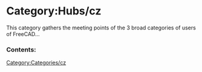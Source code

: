 # Category:Hubs/cz
This category gathers the meeting points of the 3 broad categories of users of FreeCAD\...

### Contents:

[Category:Categories/cz](Category:Categories/cz.md)
